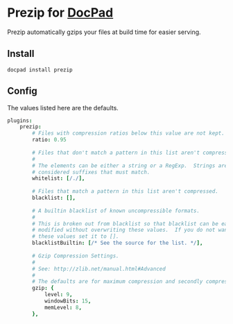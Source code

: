 # Prezip for [DocPad](http://docpad.org/)

Prezip automatically gzips your files at build time for easier serving.

## Install

	docpad install prezip

## Config

The values listed here are the defaults.

```coffee
plugins:
	prezip:
		# Files with compression ratios below this value are not kept.
		ratio: 0.95
		
		# Files that don't match a pattern in this list aren't compressed.
		# 
		# The elements can be either a string or a RegExp.  Strings are
		# considered suffixes that must match.
		whitelist: [/./],
		
		# Files that match a pattern in this list aren't compressed.
		blacklist: [],
		
		# A builtin blacklist of known uncompressible formats.
		# 
		# This is broken out from blacklist so that blacklist can be easily
		# modified without overwriting these values.  If you do not want to use
		# these values set it to [].
		blacklistBuiltin: [/* See the source for the list. */],
		
		# Gzip Compression Settings.
		#
		# See: http://zlib.net/manual.html#Advanced
		#
		# The defaults are for maximum compression and secondly compression speed.
		gzip: {
			level: 9,
			windowBits: 15,
			memLevel: 8,
		},
```


